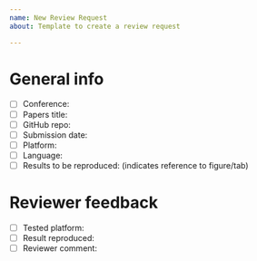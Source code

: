 ```yaml
---
name: New Review Request
about: Template to create a review request

---
```


# General info
- [ ] Conference: 
- [ ] Papers title:
- [ ] GitHub repo: 
- [ ] Submission date: 
- [ ] Platform: 
- [ ] Language:
- [ ] Results to be reproduced: (indicates reference to figure/tab) 

# Reviewer feedback
- [ ] Tested platform:
- [ ] Result reproduced:
- [ ] Reviewer comment:
